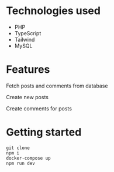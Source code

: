 # Technologies used

- PHP
- TypeScript
- Tailwind
- MySQL

# Features

Fetch posts and comments from database

Create new posts

Create comments for posts

# Getting started

```
git clone
npm i
docker-compose up
npm run dev
```
